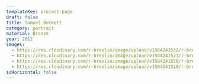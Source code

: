 ```yaml
---
templateKey: project-page
draft: false
title: Samuel Beckett
category: portrait
material: Bronze
year: 2012
images:
  - https://res.cloudinary.com/r-breslin/image/upload/v1584241532/r-breslin-cloudinary/WORK/PORTRAIT/samuel-beckett/samuel-beckett_samuel-beckett-01_ic8tmo.jpg
  - https://res.cloudinary.com/r-breslin/image/upload/v1584241523/r-breslin-cloudinary/WORK/PORTRAIT/samuel-beckett/samuel-beckett_samuel-beckett-03_retjr8.jpg
  - https://res.cloudinary.com/r-breslin/image/upload/v1584241558/r-breslin-cloudinary/WORK/PORTRAIT/samuel-beckett/samuel-beckett_samuel-beckett-04_qzzna6.jpg
  - https://res.cloudinary.com/r-breslin/image/upload/v1584241529/r-breslin-cloudinary/WORK/PORTRAIT/samuel-beckett/samuel-beckett_samuel-beckett-02_eisyq2.jpg
isHorizontal: false
---
```

